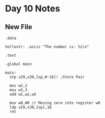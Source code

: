 # Day 10 Notes

## New File

```assembly
.data

hellostr: .asciz "The number is: %i\n"

.text

.global main

main:
  stp x29,x30,[sp,#-16]! ;Store Pair

  mov w2,2
  mov w3,3
  add w1,w2,w3

  mov w0,#0 // Moving zero into register w0
  ldp x29,x30,[sp],16
  ret
```